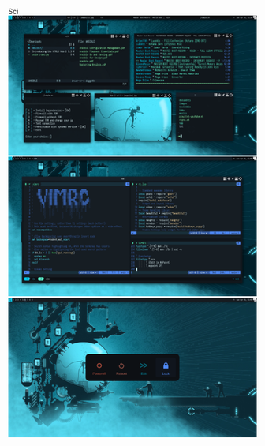 Sci
![](https://github.com/szorfein/unix-portfolio/blob/master/sci/float.png)
![](https://github.com/szorfein/unix-portfolio/blob/master/sci/vim.png)
![](https://github.com/szorfein/unix-portfolio/blob/master/sci/logout.png)

